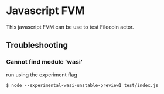 # Javascript FVM

This javascript FVM can be use to test Filecoin actor.


## Troubleshooting

### Cannot find module 'wasi'

run using the experiment flag
```
$ node --experimental-wasi-unstable-preview1 test/index.js
```